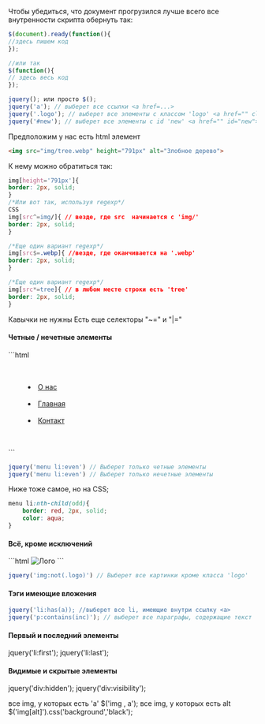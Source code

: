 Чтобы убедиться, что документ прогрузился лучше всего все внутренности скрипта обернуть так:
```js
$(document).ready(function(){
//здесь пишем код
});

//или так
$(function(){
// здесь весь код
});
```

```js
jquery(); или просто $();
jquery('a'); // выберет все ссылки <a href=...>
jquery('.logo'); // выберет все элементы с классом 'logo' <a href="" class="logo">
jquery('#new'); // выберет все элементы с id 'new' <a href="" id="new">
```

Предположим у нас есть html элемент
```html
<img src="img/tree.webp" height="791px" alt="Злобное дерево">
```

 К нему можно обратиться так:

```CSS
img[height='791px']{
border: 2px, solid;
}
/*Или вот так, используя regexp*/
CSS
img[src^=img/]{ // везде, где src  начинается с 'img/'
border: 2px, solid;
}

/*Еще один вариант regexp*/
img[src$=.webp]{ //везде, где оканчивается на '.webp'
border: 2px, solid;
}

/*Еще один вариант regexp*/
img[src*=tree]{ // в любом месте строки есть 'tree'
border: 2px, solid;
}
```

Кавычки не нужны
Есть еще селекторы "~=" и "|="

<h4> Четные / нечетные элементы</h4>
```html
    <nav>
        <menu>
        <li><a href="#about">О нас</a></li>
        <li><a href="#main">Главная</a></li>    
        <li><a href="#contact">Контакт</a></li>    
        </menu>
    </nav>
```

```js
jquery('menu li:even') // Выберет только четные элементы
jquery('menu li:even') // Выберет только нечетные элементы
```
Ниже тоже самое, но на CSS;
```css
menu li:nth-child(odd){
    border: red, 2px, solid;
    color: aqua;
}
```
<h4> Всё, кроме исключений</h4>
```html
<img src="img/logo.webp" alt="Лого" class="logo">
```

```js
jquery('img:not(.logo)') // Выберет все картинки кроме класса 'logo'
```
<h4> Тэги имеющие вложения</h4>

```js
jquery('li:has(a)); //выберет все li, имеющие внутри ссылку <a>
jquery('p:contains(inc)'); // выберет все параграфы, содержащие текст 'inc'
```

<h4>Первый и последний элементы</h4>
jquery('li:first');
jquery('li:last');

<h4>Видимые и скрытые элементы</h4>
jquery('div:hidden');
jquery('div:visibility');

все img, у которых есть  'a'
$('img , a');
все img, у которых есть  alt
$('img[alt]').css('background','black');